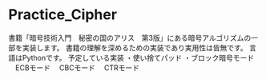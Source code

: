# Practice_Cipher

書籍「暗号技術入門　秘密の国のアリス　第3版」にある暗号アルゴリズムの一部を実装します。
書籍の理解を深めるための実装であり実用性は皆無です。
言語はPythonです。
予定している実装
・使い捨てパッド
・ブロック暗号モード
　ECBモード
　CBCモード
　CTRモード
